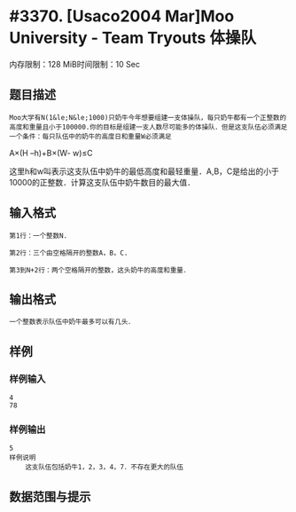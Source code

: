 # #3370. [Usaco2004 Mar]Moo University - Team Tryouts 体操队

内存限制：128 MiB时间限制：10 Sec

## 题目描述

    Moo大学有N(1&le;N&le;1000)只奶牛今年想要组建一支体操队，每只奶牛都有一个正整数的高度和重量且小于100000.你的目标是组建一支人数尽可能多的体操队．但是这支队伍必须满足一个条件：每只队伍中的奶牛的高度日和重量W必须满足

A&times;(H &ndash;h)+B&times;(W- w)&le;C

这里h和w叫表示这支队伍中奶牛的最低高度和最轻重量．A,B，C是给出的小于10000的正整数．计算这支队伍中奶牛数目的最大值．

## 输入格式

    第1行：一个整数N.

    第2行：三个由空格隔开的整数A，B，C.

    第3到N+2行：两个空格隔开的整数，这头奶牛的高度和重量．

## 输出格式

    一个整数表示队伍中奶牛最多可以有几头．

## 样例

### 样例输入

    
    4
    78
     
     
    
    

### 样例输出

    
    5
    样例说明
        这支队伍包括奶牛1，2，3，4，7．不存在更大的队伍
    

## 数据范围与提示
